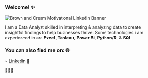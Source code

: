 ### Welcome! ✨

![Brown and Cream Motivational LinkedIn Banner](https://user-images.githubusercontent.com/92557120/149634482-9a814d30-772b-491a-9f0f-3eb927f1fea8.png)


I am a Data Analyst skilled in interpreting & analyzing data to create insightful findings to help businesses thrive. Some technologies i am experienced in are **Excel** ,**Tableau**, **Power Bi**, **Python/R**, & **SQL**.


### You can also find me on: 🌐 
‣ <a href="www.linkedin.com/in/avinjabbar">Linkedin</a> 🔗





💐💐💐
<!--
**avinjabbar/avinjabbar** is a ✨ _special_ ✨ repository because its `README.md` (this file) appears on your GitHub profile.

Here are some ideas to get you started:

- 🔭 I’m currently working on ...
- 🌱 I’m currently learning ...
- 👯 I’m looking to collaborate on ...
- 🤔 I’m looking for help with ...
- 💬 Ask me about ...
- 📫 How to reach me: ...
- 😄 Pronouns: ...
- ⚡ Fun fact: ...
-->
